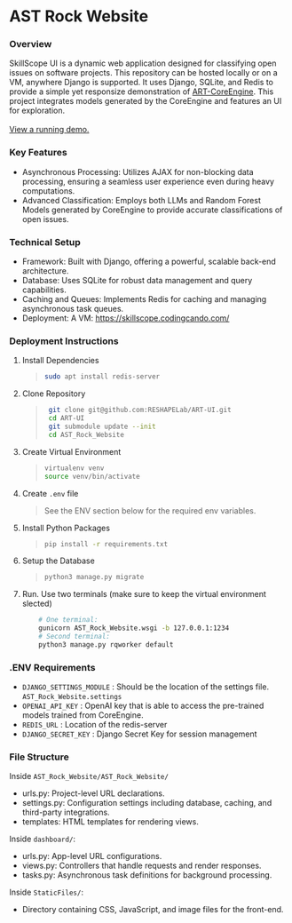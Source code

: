 # AST Rock Website

### Overview
SkillScope UI is a dynamic web application designed for classifying open issues on software projects. This repository can be hosted locally or on a VM, anywhere Django is supported. It uses Django, SQLite, and Redis to provide a simple yet responsize demonstration of [ART-CoreEngine](https://github.com/RESHAPELab/ART-CoreEngine). This project integrates models generated by the CoreEngine and features an UI for exploration. 
<br><br>
[View a running demo.](https://skillscope.codingcando.com/)

### Key Features
- Asynchronous Processing: Utilizes AJAX for non-blocking data processing, ensuring a seamless user experience even during heavy computations.
- Advanced Classification: Employs both LLMs and Random Forest Models generated by CoreEngine to provide accurate classifications of open issues.

### Technical Setup
- Framework: Built with Django, offering a powerful, scalable back-end architecture.
- Database: Uses SQLite for robust data management and query capabilities.
- Caching and Queues: Implements Redis for caching and managing asynchronous task queues.
- Deployment: A VM: https://skillscope.codingcando.com/

### Deployment Instructions
1. Install Dependencies
    > ``` sh
    > sudo apt install redis-server
2. Clone Repository
    > ``` sh
    >  git clone git@github.com:RESHAPELab/ART-UI.git
    >  cd ART-UI
    >  git submodule update --init
    >  cd AST_Rock_Website
3. Create Virtual Environment
    > ``` sh
    > virtualenv venv
    > source venv/bin/activate
4. Create `.env` file
    > See the ENV section below for the required env variables.
5. Install Python Packages
    > ``` sh
    > pip install -r requirements.txt
6. Setup the Database
    > ``` sh
    > python3 manage.py migrate
7. Run. Use two terminals (make sure to keep the virtual environment slected)
    ``` sh
        # One terminal:
        gunicorn AST_Rock_Website.wsgi -b 127.0.0.1:1234
        # Second terminal:
        python3 manage.py rqworker default
    ```

### .ENV Requirements
- `DJANGO_SETTINGS_MODULE` : Should be the location of the settings file. `AST_Rock_Website.settings`
- `OPENAI_API_KEY` : OpenAI key that is able to access the pre-trained models trained from CoreEngine.
- `REDIS_URL` : Location of the redis-server
- `DJANGO_SECRET_KEY` : Django Secret Key for session management

### File Structure
Inside `AST_Rock_Website/AST_Rock_Website/`
- urls.py: Project-level URL declarations.
- settings.py: Configuration settings including database, caching, and third-party integrations.
- templates: HTML templates for rendering views.

Inside `dashboard/`: 
- urls.py: App-level URL configurations.
- views.py: Controllers that handle requests and render responses.
- tasks.py: Asynchronous task definitions for background processing.

Inside `StaticFiles/`:
- Directory containing CSS, JavaScript, and image files for the front-end.